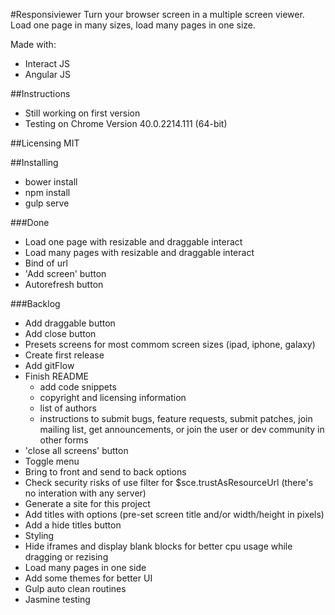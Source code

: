 #Responsiviewer
Turn your browser screen in a multiple screen viewer. Load one page in many sizes, load many pages in one size.

Made with:
- Interact JS
- Angular JS

##Instructions
- Still working on first version
- Testing on Chrome Version 40.0.2214.111 (64-bit)

##Licensing
MIT

##Installing
- bower install
- npm install
- gulp serve

###Done
- Load one page with resizable and draggable interact
- Load many pages with resizable and draggable interact
- Bind of url 
- 'Add screen' button
- Autorefresh button

###Backlog
- Add draggable button 
- Add close button
- Presets screens for most commom screen sizes (ipad, iphone, galaxy)
- Create first release
- Add gitFlow
- Finish README
  - add code snippets
  - copyright and licensing information
  - list of authors
  - instructions to submit bugs, feature requests, submit patches, join mailing list, get announcements, or join the 
  user or dev community in other forms
- 'close all screens' button
- Toggle menu
- Bring to front and send to back options
- Check security risks of use filter for $sce.trustAsResourceUrl (there's no interation with any server)
- Generate a site for this project
- Add titles with options (pre-set screen title and/or width/height in pixels)
- Add a hide titles button
- Styling
- Hide iframes and display blank blocks for better cpu usage while dragging or rezising
- Load many pages in one side
- Add some themes for better UI
- Gulp auto clean routines
- Jasmine testing


